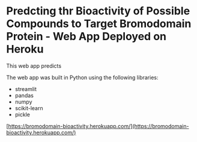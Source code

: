 # Predcting thr Bioactivity of Possible Compounds to Target Bromodomain Protein - Web App Deployed on Heroku



This web app predicts 

The web app was built in Python using the following libraries:
* streamlit
* pandas
* numpy
* scikit-learn
* pickle

[https://bromodomain-bioactivity.herokuapp.com/](https://bromodomain-bioactivity.herokuapp.com/)
